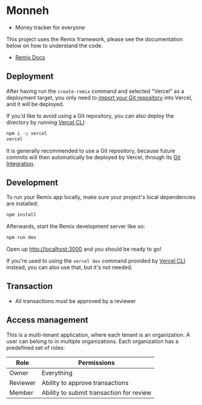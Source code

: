 # Monneh

* Money tracker for everyone

This project uses the Remix framework, please see the documentation below on how to understand the code.

* [Remix Docs](https://remix.run/docs)

## Deployment

After having run the `create-remix` command and selected "Vercel" as a deployment target, you only need
to [import your Git repository](https://vercel.com/new) into Vercel, and it will be deployed.

If you'd like to avoid using a Git repository, you can also deploy the directory by
running [Vercel CLI](https://vercel.com/cli):

```sh
npm i -g vercel
vercel
```

It is generally recommended to use a Git repository, because future commits will then automatically be deployed by
Vercel, through its [Git Integration](https://vercel.com/docs/concepts/git).

## Development

To run your Remix app locally, make sure your project's local dependencies are installed:

```sh
npm install
```

Afterwards, start the Remix development server like so:

```sh
npm run dev
```

Open up [http://localhost:3000](http://localhost:3000) and you should be ready to go!

If you're used to using the `vercel dev` command provided by [Vercel CLI](https://vercel.com/cli) instead, you can also
use that, but it's not needed.

## Transaction

* All transactions must be approved by a reviewer

## Access management

This is a multi-tenant application, where each tenant is an organization. A user can belong to in multiple
organizations. Each organization has a predefined set of roles:

| Role     | Permissions                              |
|----------|------------------------------------------|
| Owner    | Everything                               | 
| Reviewer | Ability to approve transactions          | 
| Member   | Ability to submit transaction for review |
